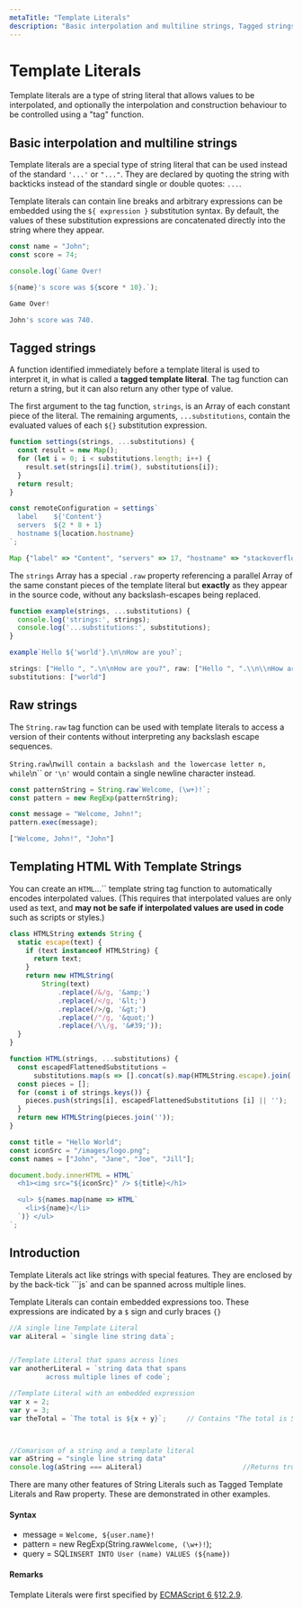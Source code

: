 ```yaml
---
metaTitle: "Template Literals"
description: "Basic interpolation and multiline strings, Tagged strings, Raw strings, Templating HTML With Template Strings, Introduction"
---
```


# Template Literals


Template literals are a type of string literal that allows values to be interpolated, and optionally the interpolation and construction behaviour to be controlled using a "tag" function.



## Basic interpolation and multiline strings


Template literals are a special type of string literal that can be used instead of the standard `'...'` or `"..."`. They are declared by quoting the string with backticks instead of the standard single or double quotes: ``...``.

Template literals can contain line breaks and arbitrary expressions can be embedded using the `${ expression }` substitution syntax. By default, the values of these substitution expressions are concatenated directly into the string where they appear.

```js
const name = "John";
const score = 74;

console.log(`Game Over!

${name}'s score was ${score * 10}.`);

```

```js
Game Over!

John's score was 740.

```



## Tagged strings


A function identified immediately before a template literal is used to interpret it, in what is called a **tagged template literal**. The tag function can return a string, but it can also return any other type of value.

The first argument to the tag function, `strings`, is an Array of each constant piece of the literal. The remaining arguments, `...substitutions`, contain the evaluated values of each `${}` substitution expression.

```js
function settings(strings, ...substitutions) {
  const result = new Map();
  for (let i = 0; i < substitutions.length; i++) {
    result.set(strings[i].trim(), substitutions[i]);
  }
  return result;
}

const remoteConfiguration = settings`
  label    ${'Content'}
  servers  ${2 * 8 + 1}
  hostname ${location.hostname}
`;

```

```js
Map {"label" => "Content", "servers" => 17, "hostname" => "stackoverflow.com"}

```

The `strings` Array has a special `.raw` property referencing a parallel Array of the same constant pieces of the template literal but **exactly** as they appear in the source code, without any backslash-escapes being replaced.

```js
function example(strings, ...substitutions) {
  console.log('strings:', strings);
  console.log('...substitutions:', substitutions);
}

example`Hello ${'world'}.\n\nHow are you?`;

```

```js
strings: ["Hello ", ".\n\nHow are you?", raw: ["Hello ", ".\\n\\nHow are you?"]]
substitutions: ["world"]

```



## Raw strings


The `String.raw` tag function can be used with template literals to access a version of their contents without interpreting any backslash escape sequences.

`String.raw`\n`` will contain a backslash and the lowercase letter n, while ``\n`` or `'\n'` would contain a single newline character instead.

```js
const patternString = String.raw`Welcome, (\w+)!`;
const pattern = new RegExp(patternString);

const message = "Welcome, John!";
pattern.exec(message);

```

```js
["Welcome, John!", "John"]

```



## Templating HTML With Template Strings


You can create an `HTML`...`` template string tag function to automatically encodes interpolated values. (This requires that interpolated values are only used as text, and **may not be safe if interpolated values are used in code** such as scripts or styles.)

```js
class HTMLString extends String {
  static escape(text) {
    if (text instanceof HTMLString) {
      return text;
    }
    return new HTMLString(
        String(text)
            .replace(/&/g, '&amp;')
            .replace(/</g, '&lt;')
            .replace(/>/g, '&gt;')
            .replace(/"/g, '&quot;')
            .replace(/\\/g, '&#39;'));
  }
}

function HTML(strings, ...substitutions) { 
  const escapedFlattenedSubstitutions =
      substitutions.map(s => [].concat(s).map(HTMLString.escape).join(''));
  const pieces = [];
  for (const i of strings.keys()) {
    pieces.push(strings[i], escapedFlattenedSubstitutions [i] || '');
  }
  return new HTMLString(pieces.join(''));
}

const title = "Hello World";
const iconSrc = "/images/logo.png";
const names = ["John", "Jane", "Joe", "Jill"];

document.body.innerHTML = HTML`
  <h1><img src="${iconSrc}" /> ${title}</h1>

  <ul> ${names.map(name => HTML`
    <li>${name}</li>
  `)} </ul>
`;

```



## Introduction


Template Literals act like strings with special features. They are enclosed by by the back-tick ```js` and can be spanned across multiple lines.

Template Literals can contain embedded expressions too. These expressions are indicated by a `$` sign and curly braces `{}`

```js
//A single line Template Literal  
var aLiteral = `single line string data`;


//Template Literal that spans across lines       
var anotherLiteral = `string data that spans
         across multiple lines of code`;     

//Template Literal with an embedded expression
var x = 2;
var y = 3; 
var theTotal = `The total is ${x + y}`;     // Contains "The total is 5" 



//Comarison of a string and a template literal
var aString = "single line string data"
console.log(aString === aLiteral)                         //Returns true

```

There are many other features of String Literals such as Tagged Template Literals and Raw property. These are demonstrated in other examples.



#### Syntax


- message = `Welcome, ${user.name}!`
- pattern = new RegExp(String.raw`Welcome, (\w+)!`);
- query = SQL`INSERT INTO User (name) VALUES (${name})`



#### Remarks


Template Literals were first specified by [ECMAScript 6 §12.2.9](http://www.ecma-international.org/ecma-262/6.0/#sec-template-literals).

